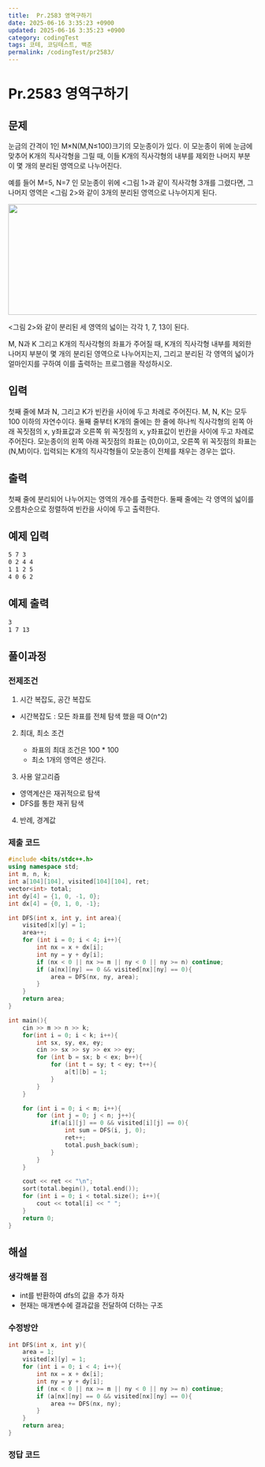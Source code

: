 ```yaml
---
title:  Pr.2583 영역구하기
date: 2025-06-16 3:35:23 +0900
updated: 2025-06-16 3:35:23 +0900
category: codingTest
tags: 코테, 코딩테스트, 백준
permalink: /codingTest/pr2583/
---
```

# Pr.2583 영역구하기
## 문제
<p>눈금의 간격이 1인 M&times;N(M,N&le;100)크기의 모눈종이가 있다. 이 모눈종이 위에 눈금에 맞추어 K개의 직사각형을 그릴 때, 이들 K개의 직사각형의 내부를 제외한 나머지 부분이 몇 개의 분리된 영역으로 나누어진다.</p>

<p>예를 들어 M=5, N=7 인 모눈종이 위에 &lt;그림 1&gt;과 같이 직사각형 3개를 그렸다면, 그 나머지 영역은 &lt;그림 2&gt;와 같이 3개의 분리된 영역으로 나누어지게 된다.</p>

<p style="text-align: center;"><img alt="" src="https://www.acmicpc.net/upload/images/zzJD2aQyF5Rm4IlOt.png" style="height:224px; width:589px" /></p>

<p>&lt;그림 2&gt;와 같이 분리된 세 영역의 넓이는 각각 1, 7, 13이 된다.</p>

<p>M, N과 K 그리고 K개의 직사각형의 좌표가 주어질 때, K개의 직사각형 내부를 제외한 나머지 부분이 몇 개의 분리된 영역으로 나누어지는지, 그리고 분리된 각 영역의 넓이가 얼마인지를 구하여 이를 출력하는 프로그램을 작성하시오.</p>

## 입력
첫째 줄에 M과 N, 그리고 K가 빈칸을 사이에 두고 차례로 주어진다. M, N, K는 모두 100 이하의 자연수이다. 둘째 줄부터 K개의 줄에는 한 줄에 하나씩 직사각형의 왼쪽 아래 꼭짓점의 x, y좌표값과 오른쪽 위 꼭짓점의 x, y좌표값이 빈칸을 사이에 두고 차례로 주어진다. 모눈종이의 왼쪽 아래 꼭짓점의 좌표는 (0,0)이고, 오른쪽 위 꼭짓점의 좌표는(N,M)이다. 입력되는 K개의 직사각형들이 모눈종이 전체를 채우는 경우는 없다.


## 출력
첫째 줄에 분리되어 나누어지는 영역의 개수를 출력한다. 둘째 줄에는 각 영역의 넓이를 오름차순으로 정렬하여 빈칸을 사이에 두고 출력한다.

## 예제 입력

```markdown
5 7 3
0 2 4 4
1 1 2 5
4 0 6 2
```

## 예제 출력

```markdown
3
1 7 13
```


## 풀이과정

### 전제조건
1. 시간 복잡도, 공간 복잡도
 - 시간복잡도 : 모든 좌표를 전체 탐색 했을 때 O(n^2)

2. 최대, 최소 조건
   - 좌표의 최대 조건은 100 * 100 
   - 최소 1개의 영역은 생긴다.
   
3. 사용 알고리즘
  - 영역계산은 재귀적으로 탐색
  - DFS를 통한 재귀 탐색

4. 반례, 경계값
  
### 제출 코드

```cpp
#include <bits/stdc++.h>
using namespace std;
int m, n, k;
int a[104][104], visited[104][104], ret;
vector<int> total;
int dy[4] = {1, 0, -1, 0};
int dx[4] = {0, 1, 0, -1};

int DFS(int x, int y, int area){
    visited[x][y] = 1;
    area++;
    for (int i = 0; i < 4; i++){
        int nx = x + dx[i];
        int ny = y + dy[i];
        if (nx < 0 || nx >= m || ny < 0 || ny >= n) continue;
        if (a[nx][ny] == 0 && visited[nx][ny] == 0){
            area = DFS(nx, ny, area);
        }
    }
    return area;
}

int main(){
    cin >> m >> n >> k;
    for(int i = 0; i < k; i++){
        int sx, sy, ex, ey;
        cin >> sx >> sy >> ex >> ey;
        for (int b = sx; b < ex; b++){
            for (int t = sy; t < ey; t++){
                a[t][b] = 1;
            }
        }
    }

    for (int i = 0; i < m; i++){
        for (int j = 0; j < n; j++){
            if(a[i][j] == 0 && visited[i][j] == 0){
                int sum = DFS(i, j, 0);
                ret++;
                total.push_back(sum);
            }
        }
    }

    cout << ret << "\n";
    sort(total.begin(), total.end());
    for (int i = 0; i < total.size(); i++){
        cout << total[i] << " ";
    }
    return 0;
}
```

## 해설
### 생각해볼 점
  - int를 반환하여 dfs의 값을 추가 하자
  - 현재는 매개변수에 결과값을 전달하여 더하는 구조 
### 수정방안

```cpp
int DFS(int x, int y){
	area = 1;
    visited[x][y] = 1;
    for (int i = 0; i < 4; i++){
        int nx = x + dx[i];
        int ny = y + dy[i];
        if (nx < 0 || nx >= m || ny < 0 || ny >= n) continue;
        if (a[nx][ny] == 0 && visited[nx][ny] == 0){
            area += DFS(nx, ny);
        }
    }
    return area;
}
```

### 정답 코드



